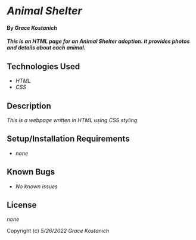 # _Animal Shelter_

#### By _**Grace Kostanich**_

#### _This is an HTML page for an Animal Shelter adoption. It provides photos and details about each animal._

## Technologies Used

* _HTML_
* _CSS_

## Description

_This is a webpage written in HTML using CSS styling_

## Setup/Installation Requirements

* _none_

## Known Bugs

* _No known issues_

## License

_none_

Copyright (c) _5/26/2022_ _Grace Kostanich_